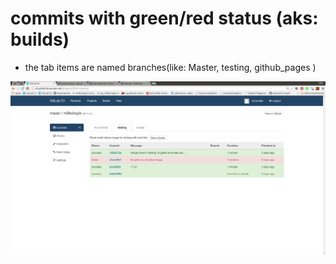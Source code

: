 # commits with green/red status (aks: builds)
- the tab items are named branches(like: Master, testing, github_pages )

![commits for branch: 'testing'](review_commits_for_branch_name_testing.png.png)
